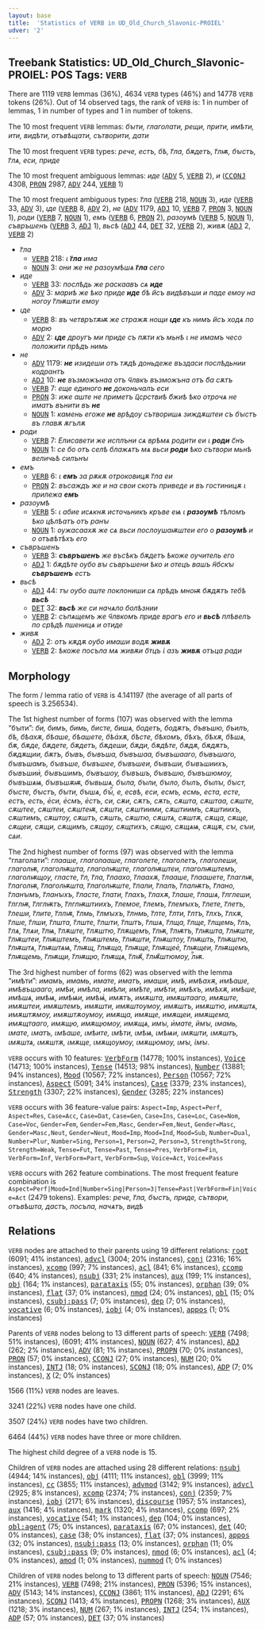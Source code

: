 ```yaml
---
layout: base
title:  'Statistics of VERB in UD_Old_Church_Slavonic-PROIEL'
udver: '2'
---
```


## Treebank Statistics: UD_Old_Church_Slavonic-PROIEL: POS Tags: `VERB`

There are 1119 `VERB` lemmas (36%), 4634 `VERB` types (46%) and 14778 `VERB` tokens (26%).
Out of 14 observed tags, the rank of `VERB` is: 1 in number of lemmas, 1 in number of types and 1 in number of tokens.

The 10 most frequent `VERB` lemmas: <em>бꙑти, глаголати, рещи, прити, имѣти, ити, видѣти, отъвѣщати, сътворити, дати</em>

The 10 most frequent `VERB` types:  <em>рече, естъ, бѣ, г҃ла, бѫдетъ, г҃лѭ, бꙑстъ, г҃лѧ, еси, приде</em>

The 10 most frequent ambiguous lemmas: <em>иде</em> (<tt><a href="cu_proiel-pos-ADV.html">ADV</a></tt> 5, <tt><a href="cu_proiel-pos-VERB.html">VERB</a></tt> 2), <em>и</em> (<tt><a href="cu_proiel-pos-CCONJ.html">CCONJ</a></tt> 4308, <tt><a href="cu_proiel-pos-PRON.html">PRON</a></tt> 2987, <tt><a href="cu_proiel-pos-ADV.html">ADV</a></tt> 244, <tt><a href="cu_proiel-pos-VERB.html">VERB</a></tt> 1)

The 10 most frequent ambiguous types:  <em>г҃ла</em> (<tt><a href="cu_proiel-pos-VERB.html">VERB</a></tt> 218, <tt><a href="cu_proiel-pos-NOUN.html">NOUN</a></tt> 3), <em>иде</em> (<tt><a href="cu_proiel-pos-VERB.html">VERB</a></tt> 33, <tt><a href="cu_proiel-pos-ADV.html">ADV</a></tt> 3), <em>ꙇде</em> (<tt><a href="cu_proiel-pos-VERB.html">VERB</a></tt> 8, <tt><a href="cu_proiel-pos-ADV.html">ADV</a></tt> 2), <em>не</em> (<tt><a href="cu_proiel-pos-ADV.html">ADV</a></tt> 1179, <tt><a href="cu_proiel-pos-ADJ.html">ADJ</a></tt> 10, <tt><a href="cu_proiel-pos-VERB.html">VERB</a></tt> 7, <tt><a href="cu_proiel-pos-PRON.html">PRON</a></tt> 3, <tt><a href="cu_proiel-pos-NOUN.html">NOUN</a></tt> 1), <em>роди</em> (<tt><a href="cu_proiel-pos-VERB.html">VERB</a></tt> 7, <tt><a href="cu_proiel-pos-NOUN.html">NOUN</a></tt> 1), <em>емъ</em> (<tt><a href="cu_proiel-pos-VERB.html">VERB</a></tt> 6, <tt><a href="cu_proiel-pos-PRON.html">PRON</a></tt> 2), <em>разоумѣ</em> (<tt><a href="cu_proiel-pos-VERB.html">VERB</a></tt> 5, <tt><a href="cu_proiel-pos-NOUN.html">NOUN</a></tt> 1), <em>съвръшенъ</em> (<tt><a href="cu_proiel-pos-VERB.html">VERB</a></tt> 3, <tt><a href="cu_proiel-pos-ADJ.html">ADJ</a></tt> 1), <em>вьсѣ</em> (<tt><a href="cu_proiel-pos-ADJ.html">ADJ</a></tt> 44, <tt><a href="cu_proiel-pos-DET.html">DET</a></tt> 32, <tt><a href="cu_proiel-pos-VERB.html">VERB</a></tt> 2), <em>живѫ</em> (<tt><a href="cu_proiel-pos-ADJ.html">ADJ</a></tt> 2, <tt><a href="cu_proiel-pos-VERB.html">VERB</a></tt> 2)


* <em>г҃ла</em>
  * <tt><a href="cu_proiel-pos-VERB.html">VERB</a></tt> 218: <em>ꙇ <b>г҃ла</b> има</em>
  * <tt><a href="cu_proiel-pos-NOUN.html">NOUN</a></tt> 3: <em>они же не разоумѣшѧ <b>г҃ла</b> сего</em>
* <em>иде</em>
  * <tt><a href="cu_proiel-pos-VERB.html">VERB</a></tt> 33: <em>послѣдь же раскаавъ сѧ <b>иде</b></em>
  * <tt><a href="cu_proiel-pos-ADV.html">ADV</a></tt> 3: <em>мариѣ же ѣко приде <b>иде</b> бѣ и҃съ видѣвъши и паде емоу на ногоу г҃лѭшти емоу</em>
* <em>ꙇде</em>
  * <tt><a href="cu_proiel-pos-VERB.html">VERB</a></tt> 8: <em>въ четврътѫѭ же стражѫ нощи <b>ꙇде</b> къ нимъ и҃съ ходѧ по морю</em>
  * <tt><a href="cu_proiel-pos-ADV.html">ADV</a></tt> 2: <em><b>ꙇде</b> дроугъ ми приде съ пѫти къ мьнѣ ꙇ не имамъ чесо положити прѣдъ нимь</em>
* <em>не</em>
  * <tt><a href="cu_proiel-pos-ADV.html">ADV</a></tt> 1179: <em><b>не</b> изидеши отъ тѫдѣ доньдеже въздаси послѣдьнии кодрантъ</em>
  * <tt><a href="cu_proiel-pos-ADJ.html">ADJ</a></tt> 10: <em><b>не</b> възможънаа отъ ч҃лвкъ възможъна отъ б҃а сѫтъ</em>
  * <tt><a href="cu_proiel-pos-VERB.html">VERB</a></tt> 7: <em>еще единого <b>не</b> доконьчалъ еси</em>
  * <tt><a href="cu_proiel-pos-PRON.html">PRON</a></tt> 3: <em>иже аште не приметъ ц҃срствиѣ б҃жиѣ ѣко отрочѧ не иматъ вънити въ <b>не</b></em>
  * <tt><a href="cu_proiel-pos-NOUN.html">NOUN</a></tt> 1: <em>камень егоже <b>не</b> врѣдоу сътворишѧ зиждѫштеи съ бꙑстъ въ главѫ ѫгълѫ</em>
* <em>роди</em>
  * <tt><a href="cu_proiel-pos-VERB.html">VERB</a></tt> 7: <em>Елисавети же исплъни сѧ врѣмѧ родити еи ꙇ <b>роди</b> с҃нъ</em>
  * <tt><a href="cu_proiel-pos-NOUN.html">NOUN</a></tt> 1: <em>се бо отъ селѣ блажѧтъ мѧ вьси <b>роди</b> ѣко сътвори мьнѣ величьѣ силънꙑ</em>
* <em>емъ</em>
  * <tt><a href="cu_proiel-pos-VERB.html">VERB</a></tt> 6: <em>ꙇ <b>емъ</b> за рѫкѫ отроковицѫ г҃ла еи</em>
  * <tt><a href="cu_proiel-pos-PRON.html">PRON</a></tt> 2: <em>въсаждъ же и на свои скотъ приведе и въ гостиницѫ ꙇ прилежа <b>емъ</b></em>
* <em>разоумѣ</em>
  * <tt><a href="cu_proiel-pos-VERB.html">VERB</a></tt> 5: <em>ꙇ абие исѧкнѫ источьникъ кръве еѩ ꙇ <b>разоумѣ</b> тѣломъ ѣко цѣлѣатъ отъ ранꙑ</em>
  * <tt><a href="cu_proiel-pos-NOUN.html">NOUN</a></tt> 1: <em>оужасаахѫ же сѧ вьси послоушаѭштеи его о <b>разоумѣ</b> и о отъвѣтѣхъ его</em>
* <em>съвръшенъ</em>
  * <tt><a href="cu_proiel-pos-VERB.html">VERB</a></tt> 3: <em><b>съвръшенъ</b> же въсѣкъ бѫдетъ ѣкоже оучитель его</em>
  * <tt><a href="cu_proiel-pos-ADJ.html">ADJ</a></tt> 1: <em>бѫдѣте оубо вꙑ съвръшени ѣко и отецъ вашъ н҃бскꙑ <b>съвръшенъ</b> естъ</em>
* <em>вьсѣ</em>
  * <tt><a href="cu_proiel-pos-ADJ.html">ADJ</a></tt> 44: <em>тꙑ оубо аште поклониши сѧ прѣдъ мноѭ бѫдѫтъ тебѣ <b>вьсѣ</b></em>
  * <tt><a href="cu_proiel-pos-DET.html">DET</a></tt> 32: <em><b>вьсѣ</b> же си начѧло болѣзнии</em>
  * <tt><a href="cu_proiel-pos-VERB.html">VERB</a></tt> 2: <em>съпѧщемъ же ч҃лвкомъ приде врагъ его и <b>вьсѣ</b> плѣвелъ по срѣдѣ пшеницѧ и отиде</em>
* <em>живѫ</em>
  * <tt><a href="cu_proiel-pos-ADJ.html">ADJ</a></tt> 2: <em>отъ кѫдѫ оубо имаши водѫ <b>живѫ</b></em>
  * <tt><a href="cu_proiel-pos-VERB.html">VERB</a></tt> 2: <em>ѣкоже посъла мѧ живѫи о҃тцъ ꙇ҅ азъ <b>живѫ</b> отъца ради</em>

## Morphology

The form / lemma ratio of `VERB` is 4.141197 (the average of all parts of speech is 3.256534).

The 1st highest number of forms (107) was observed with the lemma “бꙑти”: <em>би, бимъ, бимь, бисте, бишѧ, бодетъ, бодѫтъ, бъвъшю, бъилъ, бѣ, бѣахѫ, бѣаше, бѣашете, бѣа҅хѫ, бѣсте, бѣхомъ, бѣхъ, бѣхѫ, бѣшѧ, бѫ, бѫде, бѫдете, бѫдетъ, бѫдеши, бѫди, бѫдѣте, бѫдѫ, бѫдѫтъ, бѫдѫщии, бѫтъ, бꙑвъ, бꙑвъша, бꙑвъшаа, бꙑвъшааго, бꙑвъшаго, бꙑвъшамъ, бꙑвъше, бꙑвъшее, бꙑвъшеи, бꙑвъши, бꙑвъшиихъ, бꙑвъшии҅, бꙑвъшимъ, бꙑвъшоу, бꙑвъшъ, бꙑвъшю, бꙑвъшюмоу, бꙑвъшѧѩ, бꙑвъшѫѭ, бꙑвьшѧ, бꙑла, бꙑли, бꙑло, бꙑлъ, бꙑлꙑ, бꙑст, бꙑсте, бꙑстъ, бꙑти, бꙑшѧ, бꙑⷭ҇, е, есвѣ, еси, есмъ, есмь, еста, есте, естъ, есть, е҅си, е҅смъ, е҅стъ, си, сѫи, сѫтъ, сѫть, сѫшта, сѫштаа, сѫште, сѫштее, сѫштеи, сѫштеѭ, сѫшти, сѫштиими, сѫштиимъ, сѫштиихъ, сѫштимъ, сѫштоу, сѫштъ, сѫшть, сѫштю, сѫштѧ, сѫштѫ, сѫща, сѫще, сѫщеи, сѫщи, сѫщимъ, сѫщоу, сѫщтихъ, сѫщю, сѫщѧѩ, сѫщѫ, сꙑ, сꙑи, сꙙи</em>.

The 2nd highest number of forms (97) was observed with the lemma “глаголати”: <em>глааше, глаголааше, глаголете, глаголетъ, глаголеши, глаголѭ, глаголѭшта, глаголѭште, глаголѭштеи, глаголѭштемъ, глаголѭщоу, гласте, г҃л, г҃ла, г҃лаахо, г҃лаахѫ, г҃лааше, г҃лаашете, г҃лаглѭ, г҃лаголѭ, г҃лаголѭшта, г҃лаголѭште, г҃лали, г҃лалъ, г҃лалѭтъ, г҃лано, г҃ланꙑмъ, г҃ланꙑхъ, г҃ласте, г҃лати, г҃лахъ, г҃лахѫ, г҃лаше, г҃лашѧ, г҃лглеши, г҃лглѭ, г҃лглѭтъ, г҃лглѭштиихъ, г҃лемое, г҃лемъ, г҃лемꙑхъ, г҃лете, г҃летъ, г҃леши, г҃лите, г҃ллѭ, г҃лмь, г҃лмꙑхъ, г҃лнмь, г҃лте, г҃лти, г҃лтъ, г҃лхъ, г҃лхѫ, г҃лше, г҃лши, г҃лшта, г҃лште, г҃лшти, г҃лштъ, г҃лшѧ, г҃лща, г҃лще, г҃лщемь, г҃лъ, г҃лѧ, г҃лѧи, г҃лѩ, г҃лѫште, г҃лѫштю, г҃лѫщемъ, г҃лѭ, г҃лѭтъ, г҃лѭшта, г҃лѭште, г҃лѭштеи, г҃лѭштемъ, г҃лѭштемь, г҃лѭшти, г҃лѭштоу, г҃лѭшть, г҃лѭштю, г҃лѭштѧ, г҃лѭштѧѩ, г҃лѭщ, г҃лѭща, г҃лѭще, г҃лѭщее҅, г҃лѭщеи, г҃лѭщемъ, г҃лѭщемь, г҃лѭщи, г҃лѭщю, г҃лѭщѧ, г҃лѭ҄, г҃лѭ҄штюмоу, ⷢ҇лѭ</em>.

The 3rd highest number of forms (62) was observed with the lemma “имѣти”: <em>имамъ, имамь, имате, иматъ, имаши, имѣ, имѣахѫ, имѣаше, имѣвъшааго, имѣи, имѣла, имѣли, имѣте, имѣти, имѣхъ, имѣхѫ, имѣше, имѣшѧ, имѣѩ, имѣѩи, имѣѩ҅, имѫтъ, имѫшта, имѫштааго, имѫште, имѫштеи, имѫштемъ, имѫшти, имѫштоумоу, имѫштъ, имѫштю, имѫштѧ, имѫштѫмоу, имѫштѫоумоу, имѫща, имѫще, имѫщеи, имѫщема, имѫщтааго, имѫщю, имѫщюмоу, имѫщѧ, имꙑ, и҅мате, ймꙑ, ꙇмамь, ꙇмате, ꙇматъ, ꙇмѣаше, ꙇмѣите, ꙇмѣти, ꙇмѣѩ, ꙇмѣѩи, ꙇмѫшти, ꙇмѫштъ, ꙇмѫштѧ, ꙇмѫштѫ, ꙇмѫще, ꙇмѫщоумоу, ꙇмѫщюмоу, ꙇмꙑ, ꙇ҅мꙑ</em>.

`VERB` occurs with 10 features: <tt><a href="cu_proiel-feat-VerbForm.html">VerbForm</a></tt> (14778; 100% instances), <tt><a href="cu_proiel-feat-Voice.html">Voice</a></tt> (14713; 100% instances), <tt><a href="cu_proiel-feat-Tense.html">Tense</a></tt> (14513; 98% instances), <tt><a href="cu_proiel-feat-Number.html">Number</a></tt> (13881; 94% instances), <tt><a href="cu_proiel-feat-Mood.html">Mood</a></tt> (10567; 72% instances), <tt><a href="cu_proiel-feat-Person.html">Person</a></tt> (10567; 72% instances), <tt><a href="cu_proiel-feat-Aspect.html">Aspect</a></tt> (5091; 34% instances), <tt><a href="cu_proiel-feat-Case.html">Case</a></tt> (3379; 23% instances), <tt><a href="cu_proiel-feat-Strength.html">Strength</a></tt> (3307; 22% instances), <tt><a href="cu_proiel-feat-Gender.html">Gender</a></tt> (3285; 22% instances)

`VERB` occurs with 36 feature-value pairs: `Aspect=Imp`, `Aspect=Perf`, `Aspect=Res`, `Case=Acc`, `Case=Dat`, `Case=Gen`, `Case=Ins`, `Case=Loc`, `Case=Nom`, `Case=Voc`, `Gender=Fem`, `Gender=Fem,Masc`, `Gender=Fem,Neut`, `Gender=Masc`, `Gender=Masc,Neut`, `Gender=Neut`, `Mood=Imp`, `Mood=Ind`, `Mood=Sub`, `Number=Dual`, `Number=Plur`, `Number=Sing`, `Person=1`, `Person=2`, `Person=3`, `Strength=Strong`, `Strength=Weak`, `Tense=Fut`, `Tense=Past`, `Tense=Pres`, `VerbForm=Fin`, `VerbForm=Inf`, `VerbForm=Part`, `VerbForm=Sup`, `Voice=Act`, `Voice=Pass`

`VERB` occurs with 262 feature combinations.
The most frequent feature combination is `Aspect=Perf|Mood=Ind|Number=Sing|Person=3|Tense=Past|VerbForm=Fin|Voice=Act` (2479 tokens).
Examples: <em>рече, г҃ла, бꙑстъ, приде, сътвори, отъвѣшта, дастъ, посъла, начѧтъ, видѣ</em>


## Relations

`VERB` nodes are attached to their parents using 19 different relations: <tt><a href="cu_proiel-dep-root.html">root</a></tt> (6091; 41% instances), <tt><a href="cu_proiel-dep-advcl.html">advcl</a></tt> (3004; 20% instances), <tt><a href="cu_proiel-dep-conj.html">conj</a></tt> (2316; 16% instances), <tt><a href="cu_proiel-dep-xcomp.html">xcomp</a></tt> (997; 7% instances), <tt><a href="cu_proiel-dep-acl.html">acl</a></tt> (841; 6% instances), <tt><a href="cu_proiel-dep-ccomp.html">ccomp</a></tt> (640; 4% instances), <tt><a href="cu_proiel-dep-nsubj.html">nsubj</a></tt> (331; 2% instances), <tt><a href="cu_proiel-dep-aux.html">aux</a></tt> (199; 1% instances), <tt><a href="cu_proiel-dep-obj.html">obj</a></tt> (164; 1% instances), <tt><a href="cu_proiel-dep-parataxis.html">parataxis</a></tt> (55; 0% instances), <tt><a href="cu_proiel-dep-orphan.html">orphan</a></tt> (39; 0% instances), <tt><a href="cu_proiel-dep-flat.html">flat</a></tt> (37; 0% instances), <tt><a href="cu_proiel-dep-nmod.html">nmod</a></tt> (24; 0% instances), <tt><a href="cu_proiel-dep-obl.html">obl</a></tt> (15; 0% instances), <tt><a href="cu_proiel-dep-csubj-pass.html">csubj:pass</a></tt> (7; 0% instances), <tt><a href="cu_proiel-dep-dep.html">dep</a></tt> (7; 0% instances), <tt><a href="cu_proiel-dep-vocative.html">vocative</a></tt> (6; 0% instances), <tt><a href="cu_proiel-dep-iobj.html">iobj</a></tt> (4; 0% instances), <tt><a href="cu_proiel-dep-appos.html">appos</a></tt> (1; 0% instances)

Parents of `VERB` nodes belong to 13 different parts of speech: <tt><a href="cu_proiel-pos-VERB.html">VERB</a></tt> (7498; 51% instances),  (6091; 41% instances), <tt><a href="cu_proiel-pos-NOUN.html">NOUN</a></tt> (627; 4% instances), <tt><a href="cu_proiel-pos-ADJ.html">ADJ</a></tt> (262; 2% instances), <tt><a href="cu_proiel-pos-ADV.html">ADV</a></tt> (81; 1% instances), <tt><a href="cu_proiel-pos-PROPN.html">PROPN</a></tt> (70; 0% instances), <tt><a href="cu_proiel-pos-PRON.html">PRON</a></tt> (57; 0% instances), <tt><a href="cu_proiel-pos-CCONJ.html">CCONJ</a></tt> (27; 0% instances), <tt><a href="cu_proiel-pos-NUM.html">NUM</a></tt> (20; 0% instances), <tt><a href="cu_proiel-pos-INTJ.html">INTJ</a></tt> (18; 0% instances), <tt><a href="cu_proiel-pos-SCONJ.html">SCONJ</a></tt> (18; 0% instances), <tt><a href="cu_proiel-pos-ADP.html">ADP</a></tt> (7; 0% instances), <tt><a href="cu_proiel-pos-X.html">X</a></tt> (2; 0% instances)

1566 (11%) `VERB` nodes are leaves.

3241 (22%) `VERB` nodes have one child.

3507 (24%) `VERB` nodes have two children.

6464 (44%) `VERB` nodes have three or more children.

The highest child degree of a `VERB` node is 15.

Children of `VERB` nodes are attached using 28 different relations: <tt><a href="cu_proiel-dep-nsubj.html">nsubj</a></tt> (4944; 14% instances), <tt><a href="cu_proiel-dep-obj.html">obj</a></tt> (4111; 11% instances), <tt><a href="cu_proiel-dep-obl.html">obl</a></tt> (3999; 11% instances), <tt><a href="cu_proiel-dep-cc.html">cc</a></tt> (3855; 11% instances), <tt><a href="cu_proiel-dep-advmod.html">advmod</a></tt> (3142; 9% instances), <tt><a href="cu_proiel-dep-advcl.html">advcl</a></tt> (2925; 8% instances), <tt><a href="cu_proiel-dep-xcomp.html">xcomp</a></tt> (2374; 7% instances), <tt><a href="cu_proiel-dep-conj.html">conj</a></tt> (2359; 7% instances), <tt><a href="cu_proiel-dep-iobj.html">iobj</a></tt> (2171; 6% instances), <tt><a href="cu_proiel-dep-discourse.html">discourse</a></tt> (1957; 5% instances), <tt><a href="cu_proiel-dep-aux.html">aux</a></tt> (1416; 4% instances), <tt><a href="cu_proiel-dep-mark.html">mark</a></tt> (1320; 4% instances), <tt><a href="cu_proiel-dep-ccomp.html">ccomp</a></tt> (697; 2% instances), <tt><a href="cu_proiel-dep-vocative.html">vocative</a></tt> (541; 1% instances), <tt><a href="cu_proiel-dep-dep.html">dep</a></tt> (104; 0% instances), <tt><a href="cu_proiel-dep-obl-agent.html">obl:agent</a></tt> (75; 0% instances), <tt><a href="cu_proiel-dep-parataxis.html">parataxis</a></tt> (67; 0% instances), <tt><a href="cu_proiel-dep-det.html">det</a></tt> (40; 0% instances), <tt><a href="cu_proiel-dep-case.html">case</a></tt> (38; 0% instances), <tt><a href="cu_proiel-dep-flat.html">flat</a></tt> (37; 0% instances), <tt><a href="cu_proiel-dep-appos.html">appos</a></tt> (32; 0% instances), <tt><a href="cu_proiel-dep-nsubj-pass.html">nsubj:pass</a></tt> (13; 0% instances), <tt><a href="cu_proiel-dep-orphan.html">orphan</a></tt> (11; 0% instances), <tt><a href="cu_proiel-dep-csubj-pass.html">csubj:pass</a></tt> (9; 0% instances), <tt><a href="cu_proiel-dep-nmod.html">nmod</a></tt> (6; 0% instances), <tt><a href="cu_proiel-dep-acl.html">acl</a></tt> (4; 0% instances), <tt><a href="cu_proiel-dep-amod.html">amod</a></tt> (1; 0% instances), <tt><a href="cu_proiel-dep-nummod.html">nummod</a></tt> (1; 0% instances)

Children of `VERB` nodes belong to 13 different parts of speech: <tt><a href="cu_proiel-pos-NOUN.html">NOUN</a></tt> (7546; 21% instances), <tt><a href="cu_proiel-pos-VERB.html">VERB</a></tt> (7498; 21% instances), <tt><a href="cu_proiel-pos-PRON.html">PRON</a></tt> (5396; 15% instances), <tt><a href="cu_proiel-pos-ADV.html">ADV</a></tt> (5143; 14% instances), <tt><a href="cu_proiel-pos-CCONJ.html">CCONJ</a></tt> (3861; 11% instances), <tt><a href="cu_proiel-pos-ADJ.html">ADJ</a></tt> (2291; 6% instances), <tt><a href="cu_proiel-pos-SCONJ.html">SCONJ</a></tt> (1413; 4% instances), <tt><a href="cu_proiel-pos-PROPN.html">PROPN</a></tt> (1268; 3% instances), <tt><a href="cu_proiel-pos-AUX.html">AUX</a></tt> (1218; 3% instances), <tt><a href="cu_proiel-pos-NUM.html">NUM</a></tt> (267; 1% instances), <tt><a href="cu_proiel-pos-INTJ.html">INTJ</a></tt> (254; 1% instances), <tt><a href="cu_proiel-pos-ADP.html">ADP</a></tt> (57; 0% instances), <tt><a href="cu_proiel-pos-DET.html">DET</a></tt> (37; 0% instances)

